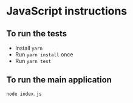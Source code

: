 # JavaScript instructions

## To run the tests

* Install `yarn`
* Run `yarn install` once
* Run `yarn test`

## To run the main application

```
node index.js
```
